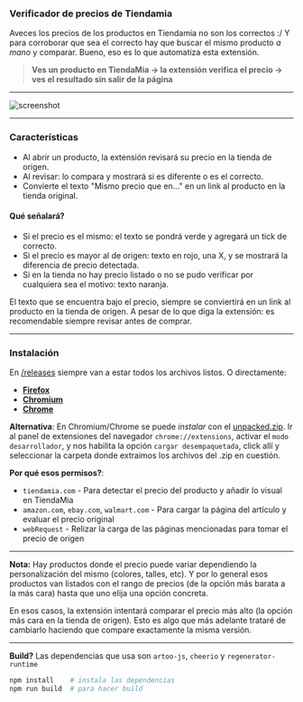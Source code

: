 ### Verificador de precios de Tiendamia
Aveces los precios de los productos en Tiendamia no son los correctos :/ Y para corroborar que sea el correcto hay que buscar el mismo producto *a mano* y comparar. Bueno, eso es lo que automatiza esta extensión.

> **Ves un producto en TiendaMia → la extensión verifica el precio → ves el resultado sin salir de la página**

---

![screenshot](https://i.imgur.com/3QWyJRs.png)

---

### Características

- Al abrir un producto, la extensión revisará su precio en la tienda de origen.
- Al revisar: lo compara y mostrará si es diferente o es el correcto.
- Convierte el texto "Mismo precio que en..." en un link al producto en la tienda original.

#### Qué señalará?
 - Si el precio es el mismo: el texto se pondrá verde y agregará un tick de correcto.
 - Si el precio es mayor al de origen: texto en rojo, una X, y se mostrará la diferencia de precio detectada.
 - Si en la tienda no hay precio listado o no se pudo verificar por cualquiera sea el motivo: texto naranja.

El texto que se encuentra bajo el precio, siempre se conviertirá en un link al producto en la tienda de origen. A pesar de lo que diga la extensión: es recomendable siempre revisar antes de comprar.

---

### Instalación
En [/releases](https://github.com/thepante/verificador-tiendamia/releases) siempre van a estar todos los archivos listos. O directamente:
 - [**Firefox**](https://github.com/thepante/verificador-tiendamia/releases/latest/download/verificador-tiendamia-Firefox.xpi)
 - [**Chromium**](https://github.com/thepante/verificador-tiendamia/releases/latest/download/verificador-tiendamia-Chromium.crx)
 - [**Chrome**](https://github.com/thepante/verificador-tiendamia/releases/latest/download/verificador-tiendamia-Chrome.crx)

**Alternativa**:
En Chromium/Chrome se puede *instalar* con el [unpacked.zip](https://github.com/thepante/verificador-tiendamia/releases/latest/download/unpacked.zip). Ir al panel de extensiones del navegador `chrome://extensions`, activar el `modo desarrollador`, y nos habilita la opción `cargar desempaquetada`, click allí y seleccionar la carpeta donde extraimos los archivos del .zip en cuestión.

**Por qué esos permisos?**:
 - `tiendamia.com` - Para detectar el precio del producto y añadir lo visual en TiendaMia
 - `amazon.com`, `ebay.com`, `walmart.com` - Para cargar la página del artículo y evaluar el precio original
 - `webRequest` - Relizar la carga de las páginas mencionadas para tomar el precio de origen

---

**Nota:** Hay productos donde el precio puede variar dependiendo la personalización del mismo (colores, talles, etc). Y por lo general esos productos van listados con el rango de precios (de la opción más barata a la más cara) hasta que uno elija una opción concreta.

En esos casos, la extensión intentará comparar el precio más alto (la opción más cara en la tienda de origen). Esto es algo que más adelante trataré de cambiarlo haciendo que compare exactamente la misma versión.

---

**Build?** Las dependencias que usa son `artoo-js`, `cheerio` y `regenerator-runtime`
```bash
npm install    # instala las dependencias
npm run build  # para hacer build
```

